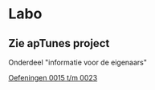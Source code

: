 # Labo

## Zie apTunes project

Onderdeel "informatie voor de eigenaars"

[Oefeningen 0015 t/m 0023](../aptunes.md#informatie-voor-de-eigenaars)

